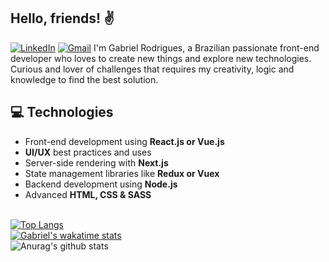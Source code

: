 ## Hello, friends! ✌
[![LinkedIn](https://img.shields.io/badge/Gabriel%20Rodrigues-blue?style=flat&logo=Linkedin&logoColor=white&link=https://www.linkedin.com/in/gabrieldev/)](https://www.linkedin.com/in/gabrieldev/)
[![Gmail](https://img.shields.io/badge/-gabriel.desenvolve@gmail.com-c14438?style=flat&logo=Gmail&logoColor=white&link=mailto:gabriel.desenvolve@gmail.com)](mailto:gabriel.desenvolve@gmail.com)
I'm Gabriel Rodrigues, a Brazilian passionate front-end developer who loves to create new things and explore new technologies. Curious and lover of challenges that requires my creativity, logic and knowledge to find the best solution.
## 💻 Technologies
- Front-end development using **React.js or Vue.js**
- **UI/UX** best practices and uses
- Server-side rendering with **Next.js**
- State management libraries like **Redux or Vuex**
- Backend development using **Node.js**
- Advanced **HTML, CSS & SASS**

\
[![Top Langs](https://github-readme-stats.vercel.app/api/top-langs/?username=gbrdev&layout=compact&langs_count=8)](https://github.com/gbrdev?tab=repositories)
\
[![Gabriel's wakatime stats](https://github-readme-stats.vercel.app/api/wakatime?username=gabrieldev&hide_progress=true)](#)
\
![Anurag's github stats](https://github-readme-stats.vercel.app/api?username=gbrdev&show_icons=true&theme=dracula)
